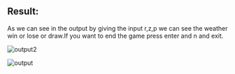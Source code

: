 ## Result: 

As we can see in the output by giving the input r,z,p we can see the weather win or lose or draw.If you want to end the game  press enter and n and exit.

![output2](https://user-images.githubusercontent.com/94221177/143164166-607abad9-b2a3-4c17-bd2b-272f3259ecf9.jpeg)

![output](https://user-images.githubusercontent.com/94221177/143164177-004d8f0d-46d7-4eac-9640-2dd155301610.jpeg)
